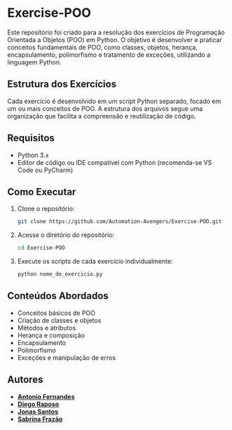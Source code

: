 # Exercise-POO

Este repositório foi criado para a resolução dos exercícios de Programação Orientada a Objetos (POO) em Python. O objetivo é desenvolver e praticar conceitos fundamentais de POO, como classes, objetos, herança, encapsulamento, polimorfismo e tratamento de exceções, utilizando a linguagem Python.

## Estrutura dos Exercícios

Cada exercício é desenvolvido em um script Python separado, focado em um ou mais conceitos de POO. A estrutura dos arquivos segue uma organização que facilita a compreensão e reutilização de código.

## Requisitos

- Python 3.x
- Editor de código ou IDE compatível com Python (recomenda-se VS Code ou PyCharm)

## Como Executar

1. Clone o repositório:
   ```bash
   git clone https://github.com/Automation-Avengers/Exercise-POO.git
   ```
2. Acesse o diretório do repositório:
   ```bash
   cd Exercise-POO
   ```
3. Execute os scripts de cada exercício individualmente:
   ```bash
   python nome_do_exercicio.py
   ```

## Conteúdos Abordados

- Conceitos básicos de POO
- Criação de classes e objetos
- Métodos e atributos
- Herança e composição
- Encapsulamento
- Polimorfismo
- Exceções e manipulação de erros

## Autores

- [**Antonio Fernandes**](https://github.com/tonhoIcomp)
- [**Diego Raposo**](https://github.com/Diego-Raposo)
- [**Jonas Santos**](https://github.com/jonasjss)
- [**Sabrina Frazão**](https://github.com/sabrinafrazao)
